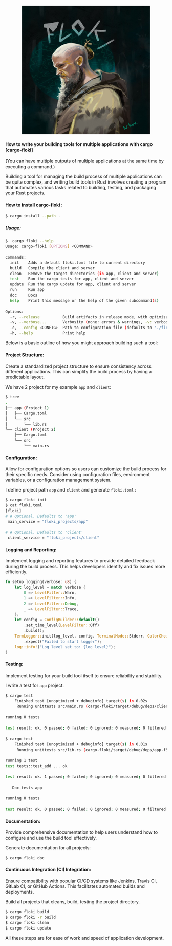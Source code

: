 
<p align="center">
  <img src="https://github.com/raminfp/cargo-floki/blob/main/img/floki.jpg" alt="Floki the boat builder " width="400" height="400">
</p>

#### How to write your building tools for multiple applications with cargo [cargo-floki]
(You can have multiple outputs of multiple applications at the same time by executing a command.)

Building a tool for managing the build process of multiple applications can be quite complex,
and writing build tools in Rust involves creating a program that automates various tasks related to building,
testing, and packaging your Rust projects.

#### How to install cargo-floki :
```bash
$ cargo install --path .
```

##### Usage:
```bash
$  cargo floki --help
Usage: cargo-floki [OPTIONS] <COMMAND>

Commands:
  init    Adds a default floki.toml file to current directory
  build   Compile the client and server
  clean   Remove the target directories (in app, client and server)
  test    Run the cargo tests for app, client and server
  update  Run the cargo update for app, client and server
  run     Run app
  doc     Docs
  help    Print this message or the help of the given subcommand(s)

Options:
  -r, --release          Build artifacts in release mode, with optimizations
  -v, --verbose...       Verbosity (none: errors & warnings, -v: verbose, --vv: very verbose, --vvv: output everything)
  -c, --config <CONFIG>  Path to configuration file (defaults to './floki.toml')
  -h, --help             Print help

```
Below is a basic outline of how you might approach building such a tool:

#### Project Structure:
Create a standardized project structure to ensure consistency across different applications. This can simplify the build process by having a predictable layout.

We have 2 project for my example `app` and `client`:

```bash
$ tree
.
├── app (Project 1)
│   ├── Cargo.toml
│   └── src
│       └── lib.rs  
└── client (Project 2)
    ├── Cargo.toml
    └── src
        └── main.rs
```
#### Configuration:
Allow for configuration options so users can customize the build process for their specific needs.
Consider using configuration files, environment variables, or a configuration management system.

I define project path `app` and `client` and generate `floki.toml` :

```bash
$ cargo floki init
$ cat floki.toml 
[floki]
# # Optional. Defaults to 'app'
 main_service = "floki_projects/app"

# # Optional. Defaults to 'client'
 client_service = "floki_projects/client"

```
#### Logging and Reporting:
Implement logging and reporting features to provide detailed feedback during the build process. This helps developers identify and fix issues more efficiently.

```rust
fn setup_logging(verbose: u8) {
    let log_level = match verbose {
        0 => LevelFilter::Warn,
        1 => LevelFilter::Info,
        2 => LevelFilter::Debug,
        _ => LevelFilter::Trace,
    };
    let config = ConfigBuilder::default()
        .set_time_level(LevelFilter::Off)
        .build();
    TermLogger::init(log_level, config, TerminalMode::Stderr, ColorChoice::Auto)
        .expect("Failed to start logger");
    log::info!("Log level set to: {log_level}");
}

```

#### Testing:
Implement testing for your build tool itself to ensure reliability and stability.

I write a test for `app` project:
```bash
$ cargo test
    Finished test [unoptimized + debuginfo] target(s) in 0.02s
     Running unittests src/main.rs (cargo-floki/target/debug/deps/client-5bd14cdeb41d4264)

running 0 tests

test result: ok. 0 passed; 0 failed; 0 ignored; 0 measured; 0 filtered out; finished in 0.00s

$ cargo test
    Finished test [unoptimized + debuginfo] target(s) in 0.01s
     Running unittests src/lib.rs (cargo-floki/target/debug/deps/app-f55b4b7fb682729e)

running 1 test
test tests::test_add ... ok

test result: ok. 1 passed; 0 failed; 0 ignored; 0 measured; 0 filtered out; finished in 0.00s

   Doc-tests app

running 0 tests

test result: ok. 0 passed; 0 failed; 0 ignored; 0 measured; 0 filtered out; finished in 0.00s


```
#### Documentation:
Provide comprehensive documentation to help users understand how to configure and use the build tool effectively.

Generate documentation for all projects:

```bash
$ cargo floki doc
```
#### Continuous Integration (CI) Integration:
Ensure compatibility with popular CI/CD systems like Jenkins, Travis CI, GitLab CI, or GitHub Actions. This facilitates automated builds and deployments.

Build all projects that cleans, build, testing the project directory.
```bash
$ cargo floki build
$ cargo floki -r build
$ cargo floki clean
$ cargo floki update
```

All these steps are for ease of work and speed of application development.